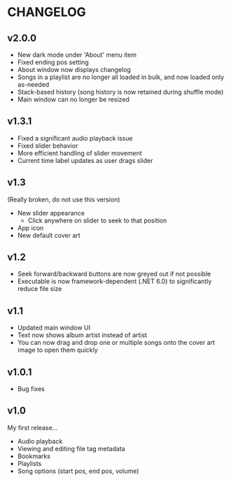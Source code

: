 # CHANGELOG
## v2.0.0
- New dark mode under 'About' menu item
- Fixed ending pos setting
- About window now displays changelog
- Songs in a playlist are no longer all loaded in bulk, and now loaded only as-needed
- Stack-based history (song history is now retained during shuffle mode)
- Main window can no longer be resized

## v1.3.1
- Fixed a significant audio playback issue
- Fixed slider behavior
- More efficient handling of slider movement
- Current time label updates as user drags slider

## v1.3
(Really broken, do not use this version)
- New slider appearance
  - Click anywhere on slider to seek to that position
- App icon
- New default cover art

## v1.2
- Seek forward/backward buttons are now greyed out if not possible
- Executable is now framework-dependent (.NET 6.0) to significantly reduce file size

## v1.1
- Updated main window UI
- Text now shows album artist instead of artist
- You can now drag and drop one or multiple songs onto the cover art image to open them quickly

## v1.0.1
- Bug fixes

## v1.0
My first release...
- Audio playback
- Viewing and editing file tag metadata
- Bookmarks
- Playlists
- Song options (start pos, end pos, volume)
